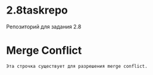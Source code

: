 # 2.8taskrepo
Репозиторий для задания 2.8

# Merge Conflict
    Эта строчка существует для разрешения merge conflict.
